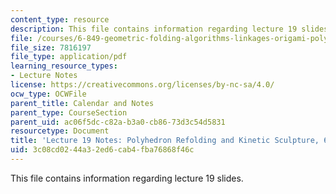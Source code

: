 ```yaml
---
content_type: resource
description: This file contains information regarding lecture 19 slides.
file: /courses/6-849-geometric-folding-algorithms-linkages-origami-polyhedra-fall-2012/3c08cd0244a32ed6cab4fba76868f46c_MIT6_849F12_L19.pdf
file_size: 7816197
file_type: application/pdf
learning_resource_types:
- Lecture Notes
license: https://creativecommons.org/licenses/by-nc-sa/4.0/
ocw_type: OCWFile
parent_title: Calendar and Notes
parent_type: CourseSection
parent_uid: ac06f5dc-c82a-b3a0-cb86-73d3c54d5831
resourcetype: Document
title: 'Lecture 19 Notes: Polyhedron Refolding and Kinetic Sculpture, 6.849 Fall 2010'
uid: 3c08cd02-44a3-2ed6-cab4-fba76868f46c
---
```

This file contains information regarding lecture 19 slides.